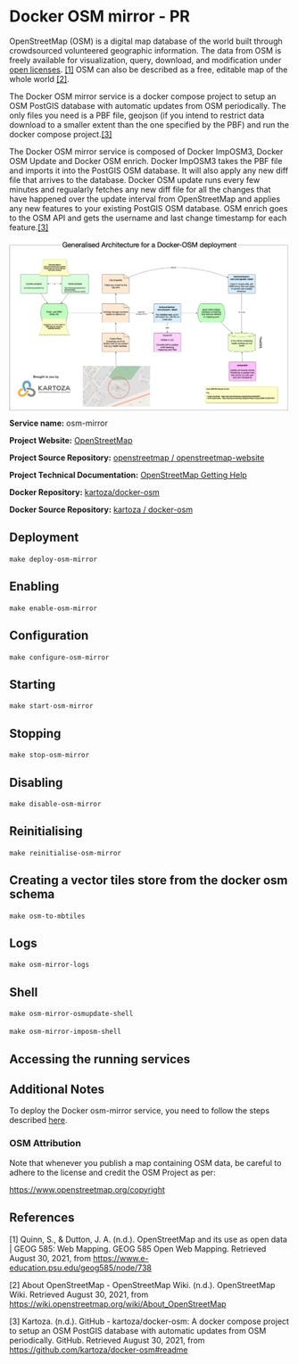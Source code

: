 # Docker OSM mirror - PR

OpenStreetMap (OSM) is a digital map database of the world built through crowdsourced volunteered geographic information. The data from OSM is freely available for visualization, query, download, and modification under [open licenses](https://www.openstreetmap.org/copyright). [[1]](#1) OSM can also be described as a free, editable map of the whole world [[2]](#2).

The Docker OSM mirror service is a docker compose project to setup an OSM PostGIS database with automatic updates from OSM periodically. The only files you need is a PBF file, geojson (if you intend to restrict data download to a smaller extent than the one specified by the PBF) and run the docker compose project.[[3]](#3)

The Docker OSM mirror service is composed of Docker ImpOSM3, Docker OSM Update and Docker OSM enrich. Docker ImpOSM3 takes the PBF file and imports it into the PostGIS OSM database. It will also apply any new diff file that arrives to the database. Docker OSM update runs every few minutes and regualarly fetches any new diff file for all the changes that have happened over the update interval from OpenStreetMap and applies any new features to your existing PostGIS OSM database. OSM enrich goes to the OSM API and gets the username and last change timestamp for each feature.[[3]](#3)

<img align="middle" src="https://raw.githubusercontent.com/kartoza/docker-osm/develop/docs/architecture.png" alt="OSM mirror Service " width="500">


**Service name:** osm-mirror

**Project Website:** [OpenStreetMap](https://www.openstreetmap.org/)

**Project Source Repository:** [openstreetmap / openstreetmap-website](https://github.com/openstreetmap/openstreetmap-website)

**Project Technical Documentation:** [OpenStreetMap Getting Help](openstreetmap.org/help)

**Docker Repository:** [kartoza/docker-osm](https://hub.docker.com/r/kartoza/docker-osm)

**Docker Source Repository:** [kartoza / docker-osm](https://github.com/kartoza/docker-osm)

## Deployment

```
make deploy-osm-mirror
```

## Enabling

```
make enable-osm-mirror
```

## Configuration

```
make configure-osm-mirror
```


## Starting

```
make start-osm-mirror   
```

## Stopping

```
make stop-osm-mirror   
```

## Disabling

```
make disable-osm-mirror
```

## Reinitialising 

```
make reinitialise-osm-mirror
```

## Creating a vector tiles store from the docker osm schema

``` 
make osm-to-mbtiles
```

## Logs

```
make osm-mirror-logs
```

## Shell

```
make osm-mirror-osmupdate-shell

make osm-mirror-imposm-shell
```

## Accessing the running services


## Additional Notes

To deploy the Docker osm-mirror service, you need to follow the steps described [here](https://kartoza.github.io/osgs/workflows/create-osm-mirror-in-database.html). 


### OSM Attribution

Note that whenever you publish a map containing OSM data, be careful to adhere to the license and credit the OSM Project as per:

https://www.openstreetmap.org/copyright


## References

<a id="1">[1]</a> Quinn, S., & Dutton, J. A. (n.d.). OpenStreetMap and its use as open data | GEOG 585: Web Mapping. GEOG 585 Open Web Mapping. Retrieved August 30, 2021, from https://www.e-education.psu.edu/geog585/node/738


<a id="2">[2]</a> About OpenStreetMap - OpenStreetMap Wiki. (n.d.). OpenStreetMap Wiki. Retrieved August 30, 2021, from https://wiki.openstreetmap.org/wiki/About_OpenStreetMap

<a id="3">[3]</a> Kartoza. (n.d.). GitHub - kartoza/docker-osm: A docker compose project to setup an OSM PostGIS database with automatic updates from OSM periodically. GitHub. Retrieved August 30, 2021, from https://github.com/kartoza/docker-osm#readme
